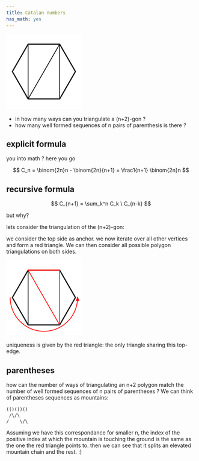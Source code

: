 ```yaml
---
title: Catalan numbers
has_math: yes
---
```


![hex-triangulation](/res/cat1.png)

- in how many ways can you triangulate a (n+2)-gon ?
- how many well formed sequences of n pairs of parenthesis is there ?

## explicit formula

you into math ? here you go

$$
C_n = \binom{2n}n - \binom{2n}{n+1} = \frac1{n+1} \binom{2n}n
$$

## recursive formula

$$
C_{n+1} = \sum_k^n C_k \ C_{n-k}
$$

but why?

lets consider the triangulation of the (n+2)-gon:

we consider the top side as anchor.
we now iterate over all other vertices and form a red triangle.
We can then consider all possible polygon triangulations on both sides.

![red-triangulation](/res/cat2.png)

uniqueness is given by the red triangle: the only triangle sharing this top-edge.

## parentheses

how can the number of ways of triangulating an n+2 polygon match the number of well formed
sequences of n pairs of parentheses ?
We can think of parentheses sequences as mountains:
```
(()())()
 /\/\ 
/    \/\
```
Assuming we have this correspondance for smaller n, the index of the positive index at which the mountain
is touching the  ground is the same as the one the red triangle points to. then we can see that it
splits an elevated mountain chain and the rest. :)

